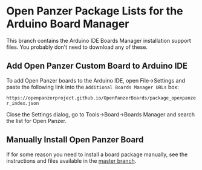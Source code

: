 # Open Panzer Package Lists for the Arduino Board Manager

This branch contains the Arduino IDE Boards Manager installation support files. You probably don't need to download any of these. 

## Add Open Panzer Custom Board to Arduino IDE 
To add Open Panzer boards to the Arduino IDE, open File->Settings and paste the following link into the `Additional Boards Manager URLs` box: 

`https://openpanzerproject.github.io/OpenPanzerBoards/package_openpanzer_index.json`

Close the Settings dialog, go to Tools->Board->Boards Manager and search the list for Open Panzer. 

## Manually Install Open Panzer Board
If for some reason you need to install a board package manually, see the instructions and files available in the [master branch](https://github.com/OpenPanzerProject/OpenPanzerBoards/tree/master). 

